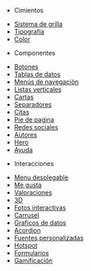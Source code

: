 <!-- docs/_sidebar.md -->

- Cimientos
* [Sistema de grilla](/_foundation/_grid-system.md)
* [Tipografía](/_foundation/_tipography.md)
* [Color](/_foundation/_color.md)

- Componentes
* [Botones](/_components/_buttons.md)
* [Tablas de datos](/_components/_data-tables.md)
* [Menús de navegación](/_components/_nav-menus.md)
* [Listas verticales](/_components/_list.md)
* [Cartas](/_components/_cards.md)
* [Separadores](/_components/_separator.md)
* [Citas](/_components/_quotes.md)
* [Pie de pagina](/_components/_footer.md)
* [Redes sociales](/_components/_social-media.md)
* [Autores](/_components/_authors.md)
* [Hero](/_components/_hero.md)
* [Ayuda](/_components/_help.md)

- Interacciones
* [Menu desplegable](/_interactions/_menu-accordion.md)
* [Me gusta](/_interactions/_like.md)
* [Valoraciones](/_interactions/_valorations.md)
* [3D](/_interactions/_3d.md)
* [Fotos interactivas](/_interactions/_imagesinteractive.md)
* [Carrusel](/_interactions/_carrousel.md)
* [Graficos de datos](/_interactions/_data-graph.md)
* [Acordion](/_interactions/_accordion.md)
* [Fuentes personalizadas](/_interactions/_custom-fonts.md)
* [Hotspot](/_interactions/_hotspot.md)
* [Formularios](/_interactions/_forms.md)
* [Gamificación](/_interactions/_gamification.md)

